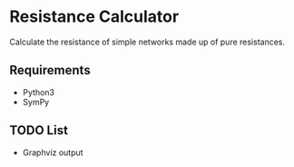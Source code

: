 # Resistance Calculator
Calculate the resistance of simple networks made up of pure resistances.

## Requirements
* Python3
* SymPy

## TODO List

*   Graphviz output